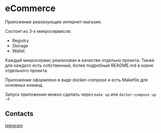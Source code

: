 # eCommerce

Приложение реализующее интернет-магазин. 

Состоит из 3-х микросервисов:
 - Registry
 - Storage
 - Wallet

Каждый микросервис реализован в качестве отдельно проекта.
Также для каждого есть собственный, более подробный README.md в корне отдельного проекта.

Приложение оформлено в виде docker-compose и есть Makefile для основных команд.

Запуск приложения можно сделать через `make up` или `docker-compose up -d`

## Contacts

[telegram](https://t.me/XopoweB)